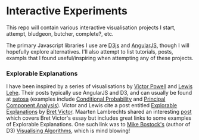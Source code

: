 Interactive Experiments
=======================

This repo will contain various interactive visualisation projects I start, attempt, bludgeon, butcher, complete?, etc.

The primary Javascript libraries I use are [D3js](http://d3js.org/) and [AngularJS](https://angularjs.org/), though I will hopefully explore alternatives.  I'll also attempt to list tutorials, posts, exampls that I found useful/inspiring when attempting any of these projects.

### Explorable Explanations

I have been inspired by a series of visualisations by [Victor Powell](https://twitter.com/vicapow) and [Lewis Lehe](https://twitter.com/LewisLehe).  Their posts typically use AngularJS and D3, and can usually be found at [setosa](http://setosa.io/ev/) (examples include [Conditional Probability](http://setosa.io/ev/conditional-probability/) and [Principal Component Analysis](http://setosa.io/ev/principal-component-analysis/)).  Victor and Lewis cite a post entitled [Explorable Explanations](http://worrydream.com/ExplorableExplanations) by [Bret Victor](https://twitter.com/worrydream).  Maarten Lambrechts shared an interesting [post](http://www.maartenlambrechts.be/the-rise-of-explorable-explanations) which covers Bret Victor's essay but includes great links to some examples of Explorable Explanations.   One such link was to [Mike Bostock's](https://twitter.com/mbostock) (author of D3) [Visualising Algorithms](http://bost.ocks.org/mike/algorithms), which is mind blowing!
